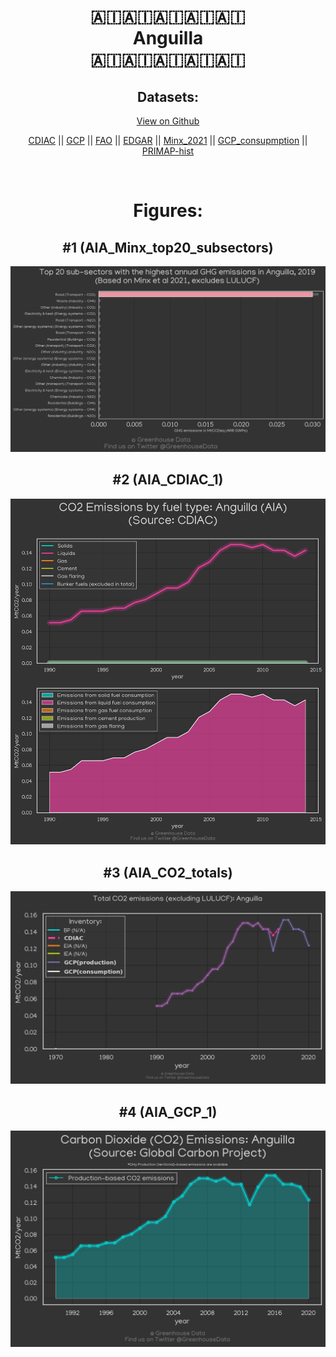 
<center>
<h1 align="center">
🇦🇮🇦🇮🇦🇮🇦🇮🇦🇮
<br>
Anguilla
<br>
🇦🇮🇦🇮🇦🇮🇦🇮🇦🇮
</h1>
<h2>Datasets:</h2>
<p><a href="https://github.com/dquintani/GreenhouseData/tree/master/country_data/AIA_Anguilla/data">View on Github</a>
<br></p><p><a href="data/AIA_CDIAC.csv">CDIAC</a> || <a href="data/AIA_GCP.csv">GCP</a> || <a href="data/AIA_FAO.csv">FAO</a> || <a href="data/AIA_EDGAR.csv">EDGAR</a> || <a href="data/AIA_Minx_2021.csv">Minx_2021</a> || <a href="data/AIA_GCP_consupmption.csv">GCP_consupmption</a> || <a href="data/AIA_PRIMAP-hist.csv">PRIMAP-hist</a></p><p><br></p>
<h1>Figures:</h1><h2>#1 (AIA_Minx_top20_subsectors)</h2>
<p><img alt="" src="figures/AIA_Minx_top20_subsectors.png" /></p><h2>#2 (AIA_CDIAC_1)</h2>
<p><img alt="" src="figures/AIA_CDIAC_1.png" /></p><h2>#3 (AIA_CO2_totals)</h2>
<p><img alt="" src="figures/AIA_CO2_totals.png" /></p><h2>#4 (AIA_GCP_1)</h2>
<p><img alt="" src="figures/AIA_GCP_1.png" /></p>